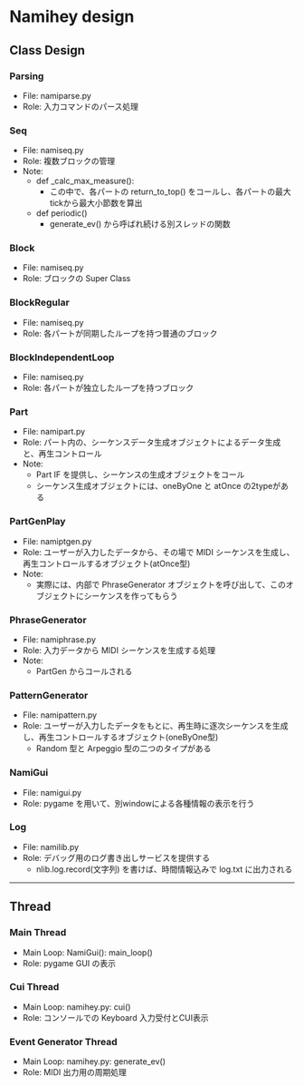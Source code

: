 # Namihey design

## Class Design

### Parsing
- File: namiparse.py
- Role: 入力コマンドのパース処理

### Seq
- File: namiseq.py
- Role: 複数ブロックの管理
- Note:
    - def _calc_max_measure():
        - この中で、各パートの return_to_top() をコールし、各パートの最大tickから最大小節数を算出
    - def periodic()
        - generate_ev() から呼ばれ続ける別スレッドの関数

### Block
- File: namiseq.py
- Role: ブロックの Super Class

### BlockRegular
- File: namiseq.py
- Role: 各パートが同期したループを持つ普通のブロック

### BlockIndependentLoop
- File: namiseq.py
- Role: 各パートが独立したループを持つブロック

### Part
- File: namipart.py
- Role: パート内の、シーケンスデータ生成オブジェクトによるデータ生成と、再生コントロール
- Note:
    - Part IF を提供し、シーケンスの生成オブジェクトをコール
    - シーケンス生成オブジェクトには、oneByOne と atOnce の2typeがある

### PartGenPlay
- File: namiptgen.py
- Role: ユーザーが入力したデータから、その場で MIDI シーケンスを生成し、再生コントロールするオブジェクト(atOnce型)
- Note:
    - 実際には、内部で PhraseGenerator オブジェクトを呼び出して、このオブジェクトにシーケンスを作ってもらう

### PhraseGenerator
- File: namiphrase.py
- Role: 入力データから MIDI シーケンスを生成する処理
- Note:
    - PartGen からコールされる

### PatternGenerator
- File: namipattern.py
- Role: ユーザーが入力したデータをもとに、再生時に逐次シーケンスを生成し、再生コントロールするオブジェクト(oneByOne型)
    - Random 型と Arpeggio 型の二つのタイプがある

### NamiGui
- File: namigui.py
- Role: pygame を用いて、別windowによる各種情報の表示を行う

### Log
- File: namilib.py
- Role: デバッグ用のログ書き出しサービスを提供する
    - nlib.log.record(文字列) を書けば、時間情報込みで log.txt に出力される


---------------

## Thread


### Main Thread
- Main Loop: NamiGui(): main_loop()
- Role: pygame GUI の表示


### Cui Thread
- Main Loop: namihey.py: cui()
- Role: コンソールでの Keyboard 入力受付とCUI表示

### Event Generator Thread
- Main Loop: namihey.py: generate_ev()
- Role: MIDI 出力用の周期処理